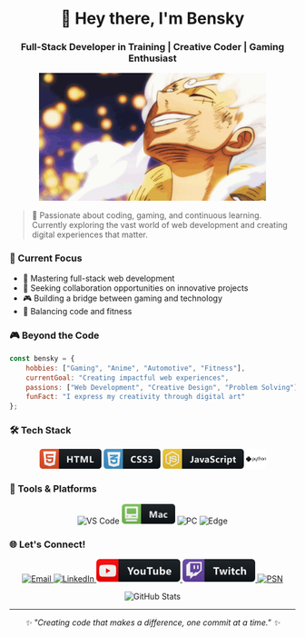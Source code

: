 <div align="center">
  <h1>👋 Hey there, I'm Bensky</h1>
  <h3>Full-Stack Developer in Training | Creative Coder | Gaming Enthusiast</h3>
</div>

<p align="center">
  <img src="https://github.com/OOS1/OOS1/blob/main/gif/luffy-gear-5-one-piece.gif" width="400" alt="Luffy Gear 5"/>
</p>

> 🚀 Passionate about coding, gaming, and continuous learning. Currently exploring the vast world of web development and creating digital experiences that matter.

### 🎯 Current Focus
- 🌱 Mastering full-stack web development
- 🤝 Seeking collaboration opportunities on innovative projects
- 🎮 Building a bridge between gaming and technology
- 💪 Balancing code and fitness

### 🎮 Beyond the Code
```javascript
const bensky = {
    hobbies: ["Gaming", "Anime", "Automotive", "Fitness"],
    currentGoal: "Creating impactful web experiences",
    passions: ["Web Development", "Creative Design", "Problem Solving"],
    funFact: "I express my creativity through digital art"
};
```

### 🛠️ Tech Stack
<p align="center">
  <img src="https://github.com/MikeCodesDotNET/ColoredBadges/blob/master/png/dev/languages/html%402x.png" alt="HTML" height="35"/>
  <img src="https://github.com/MikeCodesDotNET/ColoredBadges/blob/master/svg/dev/languages/css3.svg" alt="CSS3" height="35"/>
  <img src="https://github.com/MikeCodesDotNET/ColoredBadges/blob/master/png/dev/languages/js%402x.png" alt="JavaScript" height="35"/>
  <img src="https://github.com/Xx-Ashutosh-xX/Xx-Ashutosh-xX/blob/master/assets/icons/python.png" alt="Python" height="35"/>
</p>

### 🔧 Tools & Platforms
<p align="center">
  <img src="https://github.com/Xx-Ashutosh-xX/Xx-Ashutosh-xX/blob/master/assets/icons/visualstudio_code.png" alt="VS Code" height="35"/>
  <img src="https://github.com/MikeCodesDotNET/ColoredBadges/blob/master/png/devices/mac.png" alt="Mac" height="35"/>
  <img src="https://github.com/Xx-Ashutosh-xX/Xx-Ashutosh-xX/blob/master/assets/icons/pc.png" alt="PC" height="35"/>
  <img src="https://github.com/Xx-Ashutosh-xX/Xx-Ashutosh-xX/blob/master/assets/icons/edge.png" alt="Edge" height="35"/>
</p>

### 🌐 Let's Connect!
<p align="center">
  <a href="mailto:benskysain@gmail.com">
    <img src="https://github.com/Xx-Ashutosh-xX/Xx-Ashutosh-xX/blob/master/assets/icons/gmail.png" alt="Email" height="40"/>
  </a>
  <a href="https://www.linkedin.com/in/bensky-sainvilus/">
    <img src="https://github.com/Xx-Ashutosh-xX/Xx-Ashutosh-xX/blob/master/assets/icons/linkedin.png" alt="LinkedIn" height="40"/>
  </a>
  <a href="https://www.youtube.com/@skybennation">
    <img src="https://github.com/MikeCodesDotNET/ColoredBadges/blob/master/svg/streaming/youtube.svg" alt="YouTube" height="40"/>
  </a>
  <a href="https://www.twitch.tv/skybenn">
    <img src="https://github.com/MikeCodesDotNET/ColoredBadges/blob/master/svg/streaming/twitch.svg" alt="Twitch" height="40"/>
  </a>
  <a href="https://card.psnprofiles.com/1/skyben12.png">
    <img src="https://github.com/Xx-Ashutosh-xX/Xx-Ashutosh-xX/blob/master/assets/icons/playstation@3x.png" alt="PSN" height="40"/>
  </a>
</p>

<div align="center">
  <img src="https://github-readme-stats.vercel.app/api?username=OOS1&show_icons=true&theme=tokyonight" alt="GitHub Stats"/>
</div>

---
<p align="center">
  <i>✨ "Creating code that makes a difference, one commit at a time." ✨</i>
</p>
